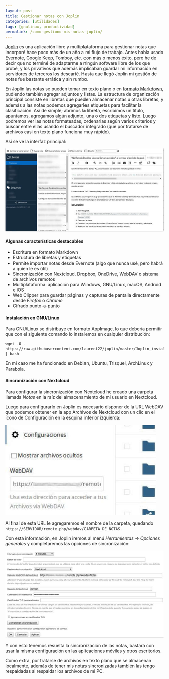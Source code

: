 ```yaml
---
layout: post
title: Gestionar notas con Joplin
categories: [utilidades]
tags: [gnulinux, productividad]
permalink: /como-gestiono-mis-notas-joplin/
---
```


[Joplin](https://joplin.cozic.net/)  es una aplicación libre y multiplataforma para gestionar notas que  incorporé hace poco más de un año a mi flujo de trabajo. Antes había  usado Evernote, Google Keep, Tomboy, etc. con más o menos éxito, pero he  de decir que no terminé de adaptarme a ningún software libre de los que  probé, y los privativos que además implicaban guardar mi información en  servidores de terceros los descarté. Hasta que llegó Joplin mi gestión  de notas fue bastante errática y sin rumbo.

En Joplin las notas se pueden tomar en texto plano o en [formato Markdown](https://en.wikipedia.org/wiki/Markdown),  pudiendo también agregar adjuntos y listas. La estructura de  organización principal consiste en libretas que pueden almacenar notas u  otras libretas, y además a las notas podemos agregarles etiquetas para  facilitar la clasificación. Así de símple; abrimos la libreta,  escribimos un título, apuntamos, agregamos algún adjunto, una o dos  etiquetas y listo. Luego podremos ver las notas formateadas, ordenarlas  según varios criterios y buscar entre ellas usando el buscador integrado  (que por tratarse de archivos casi en texto plano funciona muy rápido).

Así se ve la interfaz principal:

![Joplin](/img/joplin_interfaz_principal.jpg)

#### Algunas características destacables

- Escritura en formato Markdown
- Estructura de libretas y etiquetas
- Permite importar notas desde Evernote (algo que nunca usé, pero habrá a quien le es útil)
- Sincronización con Nextcloud, Dropbox, OneDrive, WebDAV o sistema de archivos remotos
- Multiplataforma: aplicación para Windows, GNU/Linux, macOS, Android e iOS
- Web Clipper para guardar páginas y capturas de pantalla directamente desde *Firefox* o *Chrome*
- Cifrado punto-a-punto

#### Instalación en GNU/Linux

Para  GNU/Linux se distribuye en formato AppImage, lo que debería permitir  que con el siguiente comando lo instalemos en cualquier distribución:

```
wget -O -https://raw.githubusercontent.com/laurent22/joplin/master/Joplin_install_and_update.sh | bash
```

En mi caso me ha funcionado en Debian, Ubuntu, Trisquel, ArchLinux y Parabola.

#### Sincronización con Nextcloud

Para configurar la sincronización con Nextcloud he creado una carpeta llamada *Notas* en la raíz del almacenamiento de mi usuario en Nextcloud.

Luego  para configurarlo en Joplin es necesario disponer de la URL WebDAV que  podemos obtener en la app Archivos de Nextcloud con un clic en el ícono  de Configuración en la esquina inferior izquierda:

![Joplin](/img/joplin_sync_nextcloud.jpg)

 Al final de esta URL le agregaremos el nombre de la carpeta, quedando `https://SERVIDOR/remote.php/webdav/CARPETA_DE_NOTAS` .

Con esta información, en Joplin iremos al menú *Herramientas -> Opciones generales* y completaremos las opciones de sincronización:

![Joplin](/img/joplin_sync_config.jpg)

Y  con esto tenemos resuelta la sincronización de las notas, bastará con  usar la misma configuración en las aplicaciones móviles y otros  escritorios.

Como extra, por tratarse de archivos en texto plano que se almacenan localmente, además de tener mis notas sincronizadas también las tengo respaldadas al respaldar los archivos de mi PC.

